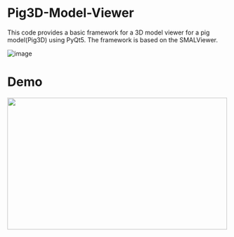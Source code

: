 # Pig3D-Model-Viewer
This code provides a basic framework for a 3D model viewer for a pig model(Pig3D) using PyQt5. The  framework is based on the SMALViewer.

![image](https://github.com/G-Apple1/Pig3D-Model-Viewer/assets/62458945/d86acd7f-7273-4d4e-b5b9-783d0f5133d0)


# Demo
<img src="[url_to_gif](https://github.com/G-Apple1/Pig3D-Model-Viewer/blob/main/pig3d.gif)" width="500" height="300">
